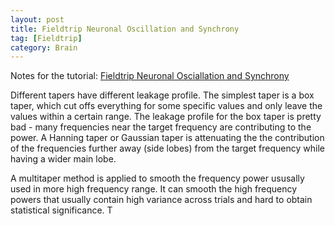 ```yaml
---
layout: post
title: Fieldtrip Neuronal Oscillation and Synchrony
tag: [Fieldtrip]
category: Brain
---
```


Notes for the tutorial: [Fieldtrip Neuronal Osciallation and Synchrony](https://www.youtube.com/watch?v=dHTuzMsjVJA&list=PLbVcEw60xnKNSXSKMAoBpTJ9BFFnxw21p&index=2)

Different tapers have different leakage profile. The simplest taper is a box taper, which cut offs everything for some specific values and only leave the values within a certain range. The leakage profile for the box taper is pretty bad - many frequencies near the target frequency are contributing to the power. A Hanning taper or Gaussian taper is attenuating the the contribution of the frequencies further away (side lobes) from the target frequency while having a wider main lobe.

A multitaper method is applied to smooth the frequency power ususally used in more high frequency range. It can smooth the high frequency powers that usually contain high variance across trials and hard to obtain statistical significance. T

<!--stackedit_data:
eyJoaXN0b3J5IjpbMTkyOTYyMDI3MywtMjA4NjExMjMwMiwtOT
g1NTE1ODYsLTIwMDA1MzQ3OTNdfQ==
-->